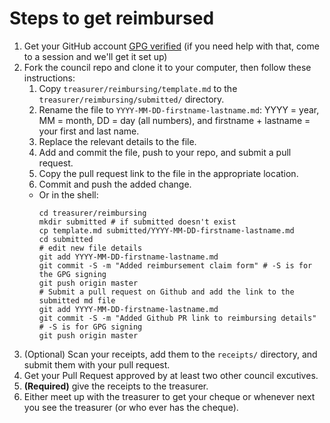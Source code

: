 
# Steps to get reimbursed

1. Get your GitHub account [GPG verified](https://help.github.com/categories/gpg/) 
(if you need help with that, come to a session and we'll get it set up)
2. Fork the council repo and clone it to your computer, then follow these
instructions:
    1. Copy `treasurer/reimbursing/template.md` to the `treasurer/reimbursing/submitted/` directory.
    2. Rename the file to `YYYY-MM-DD-firstname-lastname.md`: YYYY = year, MM =
    month, DD = day (all numbers), and firstname + lastname = your first and last name.
    3. Replace the relevant details to the file.
    4. Add and commit the file, push to your repo, and submit a pull request.
    5. Copy the pull request link to the file in the appropriate location.
    6. Commit and push the added change.
    - Or in the shell:
        ```
        cd treasurer/reimbursing
        mkdir submitted # if submitted doesn't exist
        cp template.md submitted/YYYY-MM-DD-firstname-lastname.md
        cd submitted
        # edit new file details
        git add YYYY-MM-DD-firstname-lastname.md 
        git commit -S -m "Added reimbursement claim form" # -S is for the GPG signing
        git push origin master
        # Submit a pull request on Github and add the link to the submitted md file
        git add YYYY-MM-DD-firstname-lastname.md 
        git commit -S -m "Added Github PR link to reimbursing details" # -S is for GPG signing
        git push origin master
        ```
3. (Optional) Scan your receipts, add them to the `receipts/` directory, and
submit them with your pull request.
4. Get your Pull Request approved by at least two other council excutives.
5. **(Required)** give the receipts to the treasurer.
6. Either meet up with the treasurer to get your cheque or whenever next you see
the treasurer (or who ever has the cheque).
